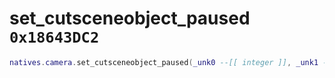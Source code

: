 # set_cutsceneobject_paused `0x18643DC2`

```lua
natives.camera.set_cutsceneobject_paused(_unk0 --[[ integer ]], _unk1 --[[ integer ]])
```
